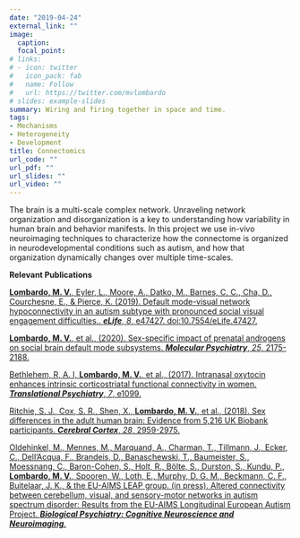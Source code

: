 ```yaml
---
date: "2019-04-24"
external_link: ""
image:
  caption:
  focal_point:
# links:
# - icon: twitter
#   icon_pack: fab
#   name: Follow
#   url: https://twitter.com/mvlombardo
# slides: example-slides
summary: Wiring and firing together in space and time.
tags:
- Mechanisms
- Heterogeneity
- Development
title: Connectomics
url_code: ""
url_pdf: ""
url_slides: ""
url_video: ""
---
```


The brain is a multi-scale complex network. Unraveling network organization and disorganization is a key to understanding how variability in human brain and behavior manifests. In this project we use in-vivo neuroimaging techniques to characterize how the connectome is organized in neurodevelopmental conditions such as autism, and how that organization dynamically changes over multiple time-scales.

**Relevant Publications**

[**Lombardo, M. V.**, Eyler, L., Moore, A., Datko, M., Barnes, C. C., Cha, D., Courchesne, E., & Pierce, K. (2019). Default mode-visual network hypoconnectivity in an autism subtype with pronounced social visual engagement difficulties.. ***eLife***, *8*, e47427. doi:10.7554/eLife.47427.](https://elifesciences.org/articles/47427)

[**Lombardo, M. V.**, et al., (2020). Sex-specific impact of prenatal androgens on social brain default mode subsystems. ***Molecular Psychiatry***, *25*, 2175-2188.](https://www.nature.com/articles/s41380-018-0198-y)

[Bethlehem, R, A. I, **Lombardo, M. V.**, et al., (2017). Intranasal oxytocin enhances intrinsic corticostriatal functional connectivity in women. ***Translational Psychiatry***, *7*, e1099.](https://www.nature.com/articles/tp201772)

[Ritchie, S. J., Cox, S. R., Shen, X., **Lombardo, M. V.**, et al., (2018). Sex differences in the adult human brain: Evidence from 5,216 UK Biobank participants. ***Cerebral Cortex***, *28*, 2959-2975.](https://academic.oup.com/cercor/article/28/8/2959/4996558)

[Oldehinkel, M., Mennes, M., Marquand, A., Charman, T., Tillmann, J., Ecker, C., Dell’Acqua, F., Brandeis, D., Banaschewski, T., Baumeister, S., Moessnang, C., Baron-Cohen, S., Holt, R., Bölte, S., Durston, S., Kundu, P., **Lombardo, M. V.**, Spooren, W., Loth, E., Murphy, D. G. M., Beckmann, C. F., Buitelaar, J. K., & the EU-AIMS LEAP group. (in press). Altered connectivity between cerebellum, visual, and sensory-motor networks in autism spectrum disorder: Results from the EU-AIMS Longitudinal European Autism Project. ***Biological Psychiatry: Cognitive Neuroscience and Neuroimaging***.](https://www.sciencedirect.com/science/article/pii/S2451902218303069)
